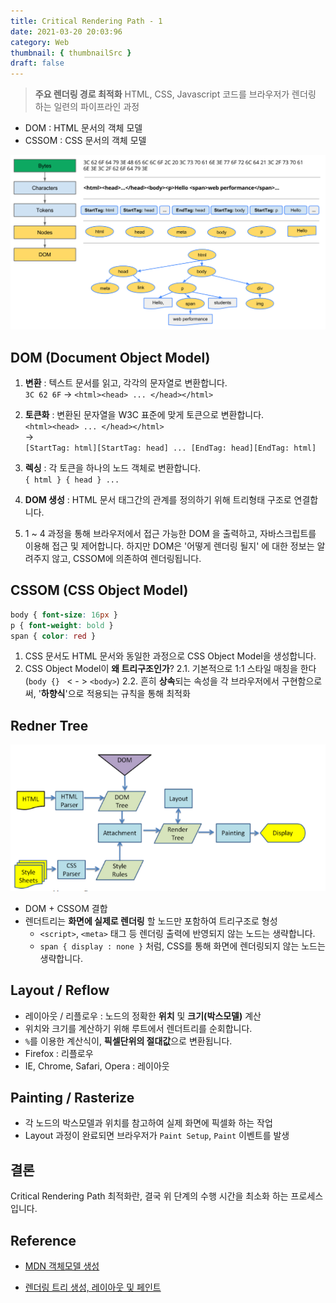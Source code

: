 ```yaml
---
title: Critical Rendering Path - 1
date: 2021-03-20 20:03:96
category: Web
thumbnail: { thumbnailSrc }
draft: false
---
```


> **주요 렌더링 경로 최적화** 
> HTML, CSS, Javascript 코드를 브라우저가 렌더링 하는 일련의 파이프라인 과정

- DOM : HTML 문서의 객체 모델
- CSSOM : CSS 문서의 객체 모델

![](./images/crp_1.png)  

## DOM (Document Object Model)
1. **변환** : 텍스트 문서를 읽고, 각각의 문자열로 변환합니다.  
  `3C 62 6F` -> `<html><head> ... </head></html>`  
  
    
2. **토큰화** : 변환된 문자열을 W3C 표준에 맞게 토큰으로 변환합니다.  
  `<html><head> ... </head></html>`   
  ->  
  `[StartTag: html][StartTag: head] ... [EndTag: head][EndTag: html]`

3. **렉싱** : 각 토큰을 하나의 노드 객체로 변환합니다.  
  `{ html } { head } ... `

4. **DOM 생성** : HTML 문서 태그간의 관계를 정의하기 위해 트리형태 구조로 연결합니다.

5. 1 ~ 4 과정을 통해 브라우저에서 접근 가능한 DOM 을 출력하고, 자바스크립트를 이용해 접근 및 제어합니다. 하지만 DOM은 '어떻게 렌더링 될지' 에 대한 정보는 알려주지 않고, CSSOM에 의존하여 렌더링됩니다.


## CSSOM (CSS Object Model)
```css
body { font-size: 16px }
p { font-weight: bold }
span { color: red }
```

1. CSS 문서도 HTML 문서와 동일한 과정으로 CSS Object Model을 생성합니다.
2. CSS Object Model이 **왜 트리구조인가**?
  2.1. 기본적으로 1:1 스타일 매칭을 한다 (`body {} ` < - > `<body>`)
  2.2. 흔히 **상속**되는 속성을 각 브라우저에서 구현함으로써, '**하향식**'으로 적용되는 규칙을 통해 최적화


## Redner Tree

![](./images/crp_2.png)
- DOM + CSSOM 결합
- 렌더트리는 **화면에 실제로 렌더링** 할 노드만 포함하여 트리구조로 형성
  - `<script>`, `<meta>` 태그 등 렌더링 출력에 반영되지 않는 노드는 생략합니다.
  - `span { display : none }` 처럼, CSS를 통해 화면에 렌더링되지 않는 노드는 생략합니다. 


## Layout / Reflow
- 레이아웃 / 리플로우 : 노드의 정확한 **위치** 및 **크기(박스모델)** 계산
- 위치와 크기를 계산하기 위해 루트에서 렌더트리를 순회합니다.
- `%`를 이용한 계산식이, **픽셀단위의 절대값**으로 변환됩니다.
- Firefox : 리플로우
- IE, Chrome, Safari, Opera : 레이아웃


## Painting / Rasterize
- 각 노드의 박스모델과 위치를 참고하여 실제 화면에 픽셀화 하는 작업
- Layout 과정이 완료되면 브라우저가 `Paint Setup`, `Paint` 이벤트를 발생



## 결론
Critical Rendering Path 최적화란, 결국 위 단계의 수행 시간을 최소화 하는 프로세스입니다. 




## Reference
- [MDN 객체모델 생성](https://developers.google.com/web/fundamentals/performance/critical-rendering-path/constructing-the-object-model?hl=ko)

- [렌더링 트리 생성, 레이아웃 및 페인트](https://developers.google.com/web/fundamentals/performance/critical-rendering-path/render-tree-construction?hl=ko)